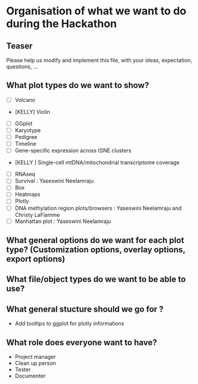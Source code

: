 # Organisation of what we want to do during the Hackathon

## Teaser
Please help us modify and implement this file, with your ideas, expectation, questions, ...

## What plot types do we want to show?
- [ ] Volcano
- [KELLY] Violin
- [ ] GGplot
- [ ] Karyotype
- [ ] Pedigree
- [ ] Timeline
- [ ] Gene-specific expression across tSNE clusters
- [KELLY ] Single-cell mtDNA/mitochondrial transcriptome coverage
- [ ] RNAseq
- [ ] Survival : Yaseswini Neelamraju
- [ ] Box
- [ ] Heatmaps
- [ ] Plotly
- [ ] DNA methylation region plots/browsers : Yaseswini Neelamraju and Christy LaFlamme
- [ ] Manhattan plot : Yaseswini Neelamraju

## What general options do we want for each plot type? (Customization options, overlay options, export options)

## What file/object types do we want to be able to use?

## What general stucture should we go for ?
- Add tooltips to ggplot for plotly informations

## What role does everyone want to have?
- Project manager
- Clean up person
- Tester
- Documenter
